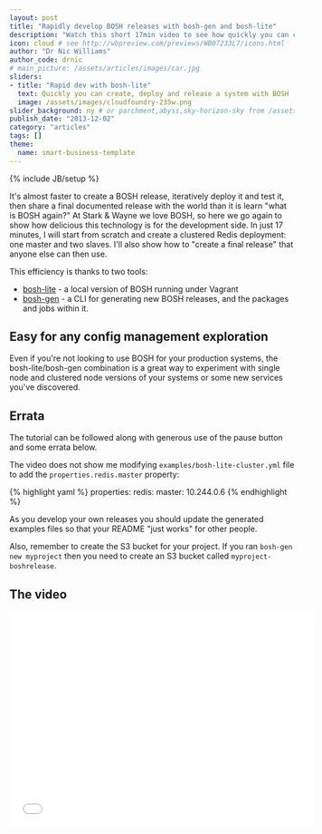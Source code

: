 ```yaml
---
layout: post
title: "Rapidly develop BOSH releases with bosh-gen and bosh-lite"
description: "Watch this short 17min video to see how quickly you can create, deploy and release a system with BOSH"
icon: cloud # see http://wbpreview.com/previews/WB07233L7/icons.html
author: "Dr Nic Williams"
author_code: drnic
# main_picture: /assets/articles/images/car.jpg
sliders:
- title: "Rapid dev with bosh-lite"
  text: Quickly you can create, deploy and release a system with BOSH
  image: /assets/images/cloudfoundry-235w.png
slider_background: ny # or parchment,abyss,sky-horizon-sky from /assets/sliders
publish_date: "2013-12-02"
category: "articles"
tags: []
theme:
  name: smart-business-template
---
```

{% include JB/setup %}

It's almost faster to create a BOSH release, iteratively deploy it and test it, then share a final documented release with the world than it is learn "what is BOSH again?" At Stark & Wayne we love BOSH, so here we go again to show how delicious this technology is for the development side. In just 17 minutes, I will start from scratch and create a clustered Redis deployment: one master and two slaves. I'll also show how to "create a final release" that anyone else can then use.

This efficiency is thanks to two tools:

* [bosh-lite](https://github.com/cloudfoundry/bosh-lite#bosh-lite) - a local version of BOSH running under Vagrant
* [bosh-gen](https://github.com/cloudfoundry-community/bosh-gen#bosh-generators) - a CLI for generating new BOSH releases, and the packages and jobs within it.

## Easy for any config management exploration

Even if you're not looking to use BOSH for your production systems, the bosh-lite/bosh-gen combination is a great way to experiment with single node and clustered node versions of your systems or some new services you've discovered.

## Errata

The tutorial can be followed along with generous use of the pause button and some errata below.

The video does not show me modifying `examples/bosh-lite-cluster.yml` file to add the `properties.redis.master` property:

{% highlight yaml %}
properties:
  redis:
    master: 10.244.0.6
{% endhighlight %}

As you develop your own releases you should update the generated examples files so that your README "just works" for other people.

Also, remember to create the S3 bucket for your project. If you ran `bosh-gen new myproject` then you need to create an S3 bucket called `myproject-boshrelease`.

## The video

<iframe width="540" height="380" src="//www.youtube.com/embed/q6NUKzTqaTI" frameborder="0" allowfullscreen="1"></iframe>


